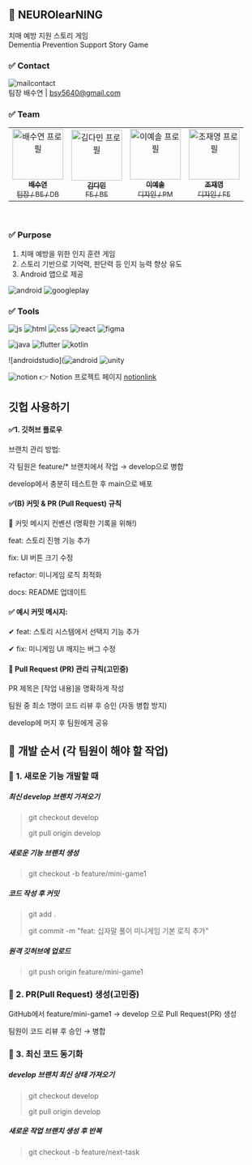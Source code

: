 ## 🧠 NEUROlearNING
치매 예방 지원 스토리 게임 <br>
Dementia Prevention Support Story Game
<br>
### ✅ Contact
![mailcontact](https://img.shields.io/badge/Gmail-D14836?style=for-the-badge&logo=gmail&logoColor=white) <br>
팀장 배수연 | bsy5640@gmail.com
<br>

### ✅ Team
<table> <tr> <td align="center"> <a href="https://github.com/suyeonb"><img src="https://github.com/suyeonb.png" width="100px;" alt="배수연 프로필"/><br /><sub><b>배수연</b><br />팀장 / BE / DB</sub></a> </td> <td align="center"> <a href="https://github.com/kdm0927"><img src="https://github.com/kdm0927.png" width="100px;" alt="김다민 프로필"/><br /><sub><b>김다민</b><br />FE / BE</sub></a> </td> <td align="center"> <a href="https://github.com/ieeyesoi"><img src="https://github.com/ieeyesoi.png" width="100px;" alt="이예솔 프로필"/><br /><sub><b>이예솔</b><br />디자인 / PM</sub></a> </td> <td align="center"> <a href="https://github.com/jaeyeo0ng"><img src="https://github.com/jaeyeo0ng.png" width="100px;" alt="조재영 프로필"/><br /><sub><b>조재영</b><br />디자인 / FE</sub></a> </td> </tr> </table>
<br>

### ✅ Purpose
1. 치매 예방을 위한 인지 훈련 게임 <br>
2. 스토리 기반으로 기억력, 판단력 등 인지 능력 향상 유도 <br>
3. Android 앱으로 제공 <br>

![android](https://img.shields.io/badge/Android-3DDC84?style=for-the-badge&logo=android&logoColor=white) ![googleplay](https://img.shields.io/badge/Google_Play-414141?style=for-the-badge&logo=google-play&logoColor=white)
<br>

### ✅ Tools
![js](https://img.shields.io/badge/JavaScript-F7DF1E?style=for-the-badge&logo=JavaScript&logoColor=white) ![html](https://img.shields.io/badge/HTML5-E34F26?style=for-the-badge&logo=html5&logoColor=white) ![css](https://img.shields.io/badge/CSS3-1572B6?style=for-the-badge&logo=css3&logoColor=white) ![react](https://img.shields.io/badge/React-20232A?style=for-the-badge&logo=react&logoColor=61DAFB) ![figma](https://img.shields.io/badge/Figma-F24E1E?style=for-the-badge&logo=figma&logoColor=white)

![java](https://img.shields.io/badge/Java-ED8B00?style=for-the-badge&logo=openjdk&logoColor=white) ![flutter](https://img.shields.io/badge/Flutter-02569B?style=for-the-badge&logo=flutter&logoColor=white) ![kotlin](https://img.shields.io/badge/Kotlin-0095D5?&style=for-the-badge&logo=kotlin&logoColor=white)

![androidstudio](![android](https://img.shields.io/badge/Android-3DDC84?style=for-the-badge&logo=android&logoColor=white) ![unity](https://img.shields.io/badge/Unity-100000?style=for-the-badge&logo=unity&logoColor=white)

![notion](https://img.shields.io/badge/Notion-%23000000.svg?style=for-the-badge&logo=notion&logoColor=white) 👉 Notion 프로젝트 페이지 [notionlink](https://www.notion.so/NEUROlearNING-1a8f0c1d63f28071a1d5c167d4dddf59?pvs=4)
<br>

## 깃헙 사용하기
#### ✅1. 깃허브 플로우
브랜치 관리 방법:

각 팀원은 feature/* 브랜치에서 작업 → develop으로 병합

develop에서 충분히 테스트한 후 main으로 배포

#### ✅(B) 커밋 & PR (Pull Request) 규칙
📌 커밋 메시지 컨벤션 (명확한 기록을 위해!)

feat: 스토리 진행 기능 추가  

fix: UI 버튼 크기 수정  

refactor: 미니게임 로직 최적화  

docs: README 업데이트 
 
#### ✅ 예시 커밋 메시지:
✔ feat: 스토리 시스템에서 선택지 기능 추가

✔ fix: 미니게임 UI 깨지는 버그 수정

#### 📌 Pull Request (PR) 관리 규칙(고민중)
PR 제목은 [작업 내용]을 명확하게 작성

팀원 중 최소 1명이 코드 리뷰 후 승인 (자동 병합 방지)

develop에 머지 후 팀원에게 공유

## 📌 개발 순서 (각 팀원이 해야 할 작업)
### 🎯 1. 새로운 기능 개발할 때
##### 최신 develop 브랜치 가져오기
> git checkout develop
> 
> git pull origin develop


##### 새로운 기능 브랜치 생성
> git checkout -b feature/mini-game1


##### 코드 작성 후 커밋
> git add .
>
> git commit -m "feat: 십자말 풀이 미니게임 기본 로직 추가"


##### 원격 깃허브에 업로드
> git push origin feature/mini-game1

### 🎯 2. PR(Pull Request) 생성(고민중)
GitHub에서 feature/mini-game1 → develop 으로 Pull Request(PR) 생성

팀원이 코드 리뷰 후 승인 → 병합

### 🎯 3. 최신 코드 동기화
##### develop 브랜치 최신 상태 가져오기
> git checkout develop
>
> git pull origin develop

##### 새로운 작업 브랜치 생성 후 반복
> git checkout -b feature/next-task
